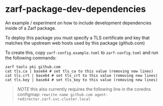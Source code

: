 # zarf-package-dev-dependencies

An example / experiment on how to include development dependencies inside of a Zarf package.

To deploy this package you must specify a TLS certificate and key that matches the upstream web hosts used by this package (github.com)

To create this, copy `zarf-config.example.toml` to `zarf-config.toml` and run the following commands:

```shell
zarf tools pki github.com
cat tls.ca | base64 # set tls_ca to this value (removing new lines)
cat tls.crt | base64 # set tls_crt to this value (removing new lines)
cat tls.key | base64 # set tls_key to this value (removing new lines)
```

> *NOTE* this also currently requires the following line in the coredns configmap: `rewrite name github.com agent-redirector.zarf.svc.cluster.local`
